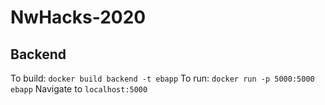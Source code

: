 # NwHacks-2020

## Backend
To build: `docker build backend -t ebapp`
To run: `docker run -p 5000:5000 ebapp`
Navigate to `localhost:5000`
